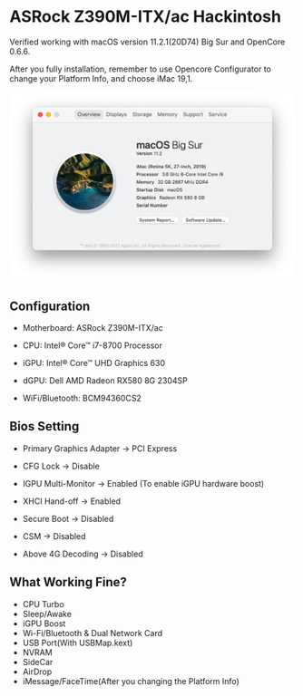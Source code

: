 # ASRock Z390M-ITX/ac Hackintosh

Verified working with macOS version 11.2.1(20D74) Big Sur and OpenCore 0.6.6.

After you fully installation, remember to use Opencore Configurator to change your Platform Info, and choose iMac 19,1.

![About macOS](https://github.com/jjrccop/ASRockZ390M-ITX-acHackintosh/blob/master/About%20macOS.png?raw=true)

## Configuration

- Motherboard: ASRock Z390M-ITX/ac

- CPU: Intel® Core™ i7-8700 Processor

- iGPU: Intel® Core™ UHD Graphics 630

- dGPU: Dell AMD Radeon RX580 8G 2304SP

- WiFi/Bluetooth: BCM94360CS2

## Bios Setting

- Primary Graphics Adapter -> PCI Express

- CFG Lock -> Disable

- IGPU Multi-Monitor -> Enabled (To enable iGPU hardware boost)

- XHCI Hand-off -> Enabled

- Secure Boot -> Disabled

- CSM -> Disabled

- Above 4G Decoding -> Disabled

## What Working Fine?

- CPU Turbo
- Sleep/Awake
- iGPU Boost
- Wi-Fi/Bluetooth & Dual Network Card
- USB Port(With USBMap.kext)
- NVRAM
- SideCar
- AirDrop
- iMessage/FaceTime(After you changing the Platform Info)
